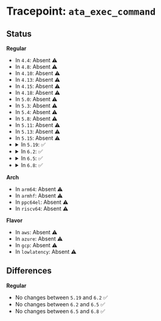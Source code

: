 # Tracepoint: <code>ata_exec_command</code>

## Status
<b>Regular</b>
<ul>
<li>
In <code>4.4</code>: Absent ⚠️
</li>
<li>
In <code>4.8</code>: Absent ⚠️
</li>
<li>
In <code>4.10</code>: Absent ⚠️
</li>
<li>
In <code>4.13</code>: Absent ⚠️
</li>
<li>
In <code>4.15</code>: Absent ⚠️
</li>
<li>
In <code>4.18</code>: Absent ⚠️
</li>
<li>
In <code>5.0</code>: Absent ⚠️
</li>
<li>
In <code>5.3</code>: Absent ⚠️
</li>
<li>
In <code>5.4</code>: Absent ⚠️
</li>
<li>
In <code>5.8</code>: Absent ⚠️
</li>
<li>
In <code>5.11</code>: Absent ⚠️
</li>
<li>
In <code>5.13</code>: Absent ⚠️
</li>
<li>
In <code>5.15</code>: Absent ⚠️
</li>
<li>
<details>
<summary>In <code>5.19</code>: ✅</summary>

Event:

```c
struct trace_event_raw_ata_exec_command_template {
    struct trace_entry ent;
    unsigned int ata_port;
    unsigned int tag;
    unsigned char cmd;
    unsigned char feature;
    unsigned char hob_nsect;
    unsigned char proto;
    char __data[0];
};
```
Function:

```c
void trace_event_raw_event_ata_exec_command_template(void *__data, struct ata_port *ap, const struct ata_taskfile *tf, unsigned int tag);
```
</details>
</li>
<li>
<details>
<summary>In <code>6.2</code>: ✅</summary>

Event:

```c
struct trace_event_raw_ata_exec_command_template {
    struct trace_entry ent;
    unsigned int ata_port;
    unsigned int tag;
    unsigned char cmd;
    unsigned char feature;
    unsigned char hob_nsect;
    unsigned char proto;
    char __data[0];
};
```
Function:

```c
void trace_event_raw_event_ata_exec_command_template(void *__data, struct ata_port *ap, const struct ata_taskfile *tf, unsigned int tag);
```
</details>
</li>
<li>
<details>
<summary>In <code>6.5</code>: ✅</summary>

Event:

```c
struct trace_event_raw_ata_exec_command_template {
    struct trace_entry ent;
    unsigned int ata_port;
    unsigned int tag;
    unsigned char cmd;
    unsigned char feature;
    unsigned char hob_nsect;
    unsigned char proto;
    char __data[0];
};
```
Function:

```c
void trace_event_raw_event_ata_exec_command_template(void *__data, struct ata_port *ap, const struct ata_taskfile *tf, unsigned int tag);
```
</details>
</li>
<li>
<details>
<summary>In <code>6.8</code>: ✅</summary>

Event:

```c
struct trace_event_raw_ata_exec_command_template {
    struct trace_entry ent;
    unsigned int ata_port;
    unsigned int tag;
    unsigned char cmd;
    unsigned char feature;
    unsigned char hob_nsect;
    unsigned char proto;
    char __data[0];
};
```
Function:

```c
void trace_event_raw_event_ata_exec_command_template(void *__data, struct ata_port *ap, const struct ata_taskfile *tf, unsigned int tag);
```
</details>
</li>
</ul>
<b>Arch</b>
<ul>
<li>
In <code>arm64</code>: Absent ⚠️
</li>
<li>
In <code>armhf</code>: Absent ⚠️
</li>
<li>
In <code>ppc64el</code>: Absent ⚠️
</li>
<li>
In <code>riscv64</code>: Absent ⚠️
</li>
</ul>
<b>Flavor</b>
<ul>
<li>
In <code>aws</code>: Absent ⚠️
</li>
<li>
In <code>azure</code>: Absent ⚠️
</li>
<li>
In <code>gcp</code>: Absent ⚠️
</li>
<li>
In <code>lowlatency</code>: Absent ⚠️
</li>
</ul>

## Differences
<b>Regular</b>
<ul>
<li>
No changes between <code>5.19</code> and <code>6.2</code> ✅
</li>
<li>
No changes between <code>6.2</code> and <code>6.5</code> ✅
</li>
<li>
No changes between <code>6.5</code> and <code>6.8</code> ✅
</li>
</ul>
